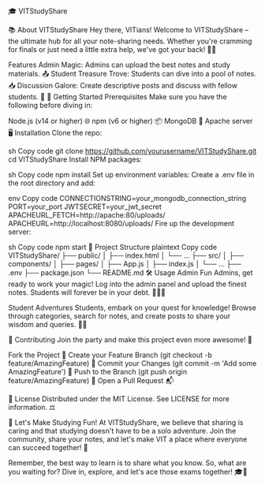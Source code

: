 
🎓 VITStudyShare

📚 About VITStudyShare
Hey there, VITians! Welcome to VITStudyShare – the ultimate hub for all your note-sharing needs. Whether you're cramming for finals or just need a little extra help, we've got your back! 📝✨

Features
Admin Magic: Admins can upload the best notes and study materials. 📤
Student Treasure Trove: Students can dive into a pool of notes. 📥
Discussion Galore: Create descriptive posts and discuss with fellow students. 💬
🚀 Getting Started
Prerequisites
Make sure you have the following before diving in:

Node.js (v14 or higher) 🌐
npm (v6 or higher) 📦
MongoDB 🍃
Apache server 🖥️
Installation
Clone the repo:

sh
Copy code
git clone https://github.com/yourusername/VITStudyShare.git
cd VITStudyShare
Install NPM packages:

sh
Copy code
npm install
Set up environment variables:
Create a .env file in the root directory and add:

env
Copy code
CONNECTIONSTRING=your_mongodb_connection_string
PORT=your_port
JWTSECRET=your_jwt_secret
APACHEURL_FETCH=http://apache:80/uploads/
APACHEURL=http://localhost:8080/uploads/
Fire up the development server:

sh
Copy code
npm start
📁 Project Structure
plaintext
Copy code
VITStudyShare/
├── public/
│   ├── index.html
│   └── ...
├── src/
│   ├── components/
│   ├── pages/
│   ├── App.js
│   ├── index.js
│   └── ...
├── .env
├── package.json
└── README.md
🛠 Usage
Admin Fun
Admins, get ready to work your magic! Log into the admin panel and upload the finest notes. Students will forever be in your debt. 🧙‍♂️✨

Student Adventures
Students, embark on your quest for knowledge! Browse through categories, search for notes, and create posts to share your wisdom and queries. 🧭💡

🤝 Contributing
Join the party and make this project even more awesome! 🎉

Fork the Project 🍴
Create your Feature Branch (git checkout -b feature/AmazingFeature) 🌿
Commit your Changes (git commit -m 'Add some AmazingFeature') 💬
Push to the Branch (git push origin feature/AmazingFeature) 🚀
Open a Pull Request 📬

📝 License
Distributed under the MIT License. See LICENSE for more information. ⚖️

🎉 Let's Make Studying Fun!
At VITStudyShare, we believe that sharing is caring and that studying doesn't have to be a solo adventure. Join the community, share your notes, and let's make VIT a place where everyone can succeed together! 🥳

Remember, the best way to learn is to share what you know. So, what are you waiting for? Dive in, explore, and let's ace those exams together! 🎓💪
